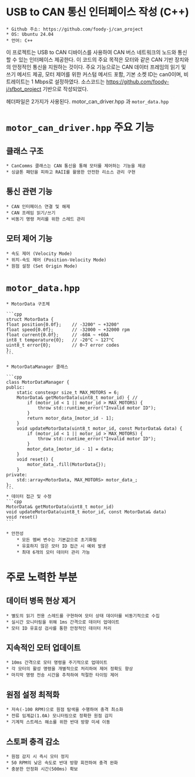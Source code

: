 # USB to CAN 통신 인터페이스 작성 (C++)
    * Github 주소: https://github.com/foody-j/can_project
    * OS: Ubuntu 24.04
    * 언어: C++

이 프로젝트는 USB to CAN 디바이스를 사용하여 CAN 버스 네트워크의 노드와 통신할 수 있는 인터페이스 제공한다. 이 코드의 주요 목적은 모터와 같은 CAN 기반 장치와의 안정적인 통신을 지원하는 것이다.
주요 기능으로는 CAN 데이터 프레임의 읽기 및 쓰기 메서드 제공, 모터 제어를 위한 커스텀 메서드 포함, 기본 소켓 ID는 can0이며, 비트레이트는 1 Mbps로 설정하였다.
소스코드는 https://github.com/foody-j/sfbot_project 기반으로 작성되었다.


헤더파일은 2가지가 사용된다.
motor_can_driver.hpp 과 `motor_data.hpp`


# `motor_can_driver.hpp` 주요 기능

## 클래스 구조
    * CanComms 클래스는 CAN 통신을 통해 모터를 제어하는 기능을 제공
    * 싱글톤 패턴을 피하고 RAII를 활용한 안전한 리소스 관리 구현
## 통신 관련 기능
    * CAN 인터페이스 연결 및 해제
    * CAN 프레임 읽기/쓰기
    * 비동기 명령 처리를 위한 스레드 관리
## 모터 제어 기능
    * 속도 제어 (Velocity Mode)
    * 위치-속도 제어 (Position-Velocity Mode)
    * 원점 설정 (Set Origin Mode)

# `motor_data.hpp`

    * MotorData 구조체

    ```cpp
    struct MotorData {
    float position{0.0f};    // -3200° ~ +3200°
    float speed{0.0f};       // -32000 ~ +32000 rpm
    float current{0.0f};     // -60A ~ +60A
    int8_t temperature{0};   // -20°C ~ 127°C
    uint8_t error{0};        // 0~7 error codes
    };
    ```

    * MotorDataManager 클래스

    ```cpp
    class MotorDataManager {
    public:
        static constexpr size_t MAX_MOTORS = 6;
        MotorData& getMotorData(uint8_t motor_id) { //
            if (motor_id < 1 || motor_id > MAX_MOTORS) {
                throw std::runtime_error("Invalid motor ID");
            }
            return motor_data_[motor_id - 1];
        }
        void updateMotorData(uint8_t motor_id, const MotorData& data) {
            if (motor_id < 1 || motor_id > MAX_MOTORS) {
                throw std::runtime_error("Invalid motor ID");
            }
            motor_data_[motor_id - 1] = data;
        }
        void reset() {
            motor_data_.fill(MotorData{});
        }
    private:
        std::array<MotorData, MAX_MOTORS> motor_data_;
    };
    ```
    * 데이터 접근 및 수정
    ```cpp
    MotorData& getMotorData(uint8_t motor_id)
    void updateMotorData(uint8_t motor_id, const MotorData& data)
    void reset()
    ```

    * 안전성
        * 모든 멤버 변수는 기본값으로 초기화됨
        * 유효하지 않은 모터 ID 접근 시 예외 발생
        * 최대 6개의 모터 데이터 관리 가능

# 주로 노력한 부분

## 데이터 병목 현상 제거
    * 별도의 읽기 전용 스레드를 구현하여 모터 상태 데이터를 비동기적으로 수집
    * 실시간 모니터링을 위해 1ms 간격으로 데이터 업데이트
    * 모터 ID 유효성 검사를 통한 안정적인 데이터 처리
## 지속적인 모터 업데이트
    * 10ms 간격으로 모터 명령을 주기적으로 업데이트
    * 각 모터의 활성 명령을 개별적으로 처리하여 제어 정확도 향상
    * 마지막 명령 전송 시간을 추적하여 적절한 타이밍 제어
## 원점 설정 최적화
    * 저속(-100 RPM)으로 원점 탐색을 수행하여 충격 최소화
    * 전류 임계값(1.0A) 모니터링으로 정확한 원점 감지
    * 기계적 스트레스 해소를 위한 반대 방향 미세 이동
## 스토퍼 충격 감소
    * 원점 감지 시 즉시 모터 정지
    * 50 RPM의 낮은 속도로 반대 방향 회전하여 충격 완화
    * 충분한 안정화 시간(500ms) 확보




